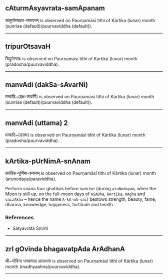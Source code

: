 ## cAturmAsyavrata-samApanam

चातुर्मास्यव्रत-समापनम् is observed on Paurṇamāsī tithi of Kārtika (lunar) month (sunrise (default)/puurvaviddha (default)).


---
## tripurOtsavaH

त्रिपुरोत्सवः is observed on Paurṇamāsī tithi of Kārtika (lunar) month (pradosha/puurvaviddha).


---
## manvAdi (dakSa-sAvarNi)

मन्वादि~(दक्ष-सावर्णि) is observed on Paurṇamāsī tithi of Kārtika (lunar) month (sunrise (default)/puurvaviddha (default)).


---
## manvAdi (uttama) 2

मन्वादि~(उत्तम) is observed on Paurṇamāsī tithi of Kārtika (lunar) month (pradosha/puurvaviddha).


---
## kArtika-pUrNimA-snAnam

कार्तिक-पूर्णिमा-स्नानम् is observed on Paurṇamāsī tithi of Kārtika (lunar) month (arunodaya/paraviddha).

Perform snana four ghatikas before sunrise (during `aruNodayam`, when the Moon is still up, on the full-moon days of `ASADha`, `kArtika`, `mAgha` and `vaizAkha` – hence the name `A-kA-mA-vai`) bestows strength, beauty, fame, dharma, knowledge, happiness, fortitude and health.
### References
* Satyavrata Smriti

---
## zrI gOvinda bhagavatpAda ArAdhanA

श्री~गोविन्द भगवत्पाद आराधना is observed on Paurṇamāsī tithi of Kārtika (lunar) month (madhyaahna/puurvaviddha).


---
